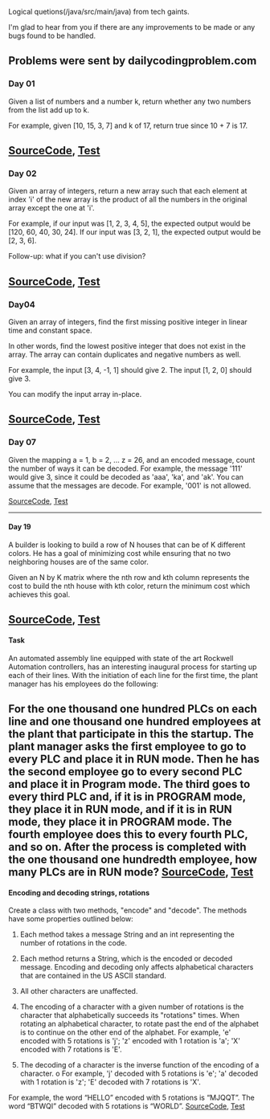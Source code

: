 Logical quetions(/java/src/main/java) from tech gaints.

I'm glad to hear from you if there are any improvements to be made or any bugs found to be handled.

Problems were sent by dailycodingproblem.com
---

### Day 01
Given a list of numbers and a number k, return whether any two numbers from the list add up to k.

For example, given [10, 15, 3, 7] and k of 17, return true since 10 + 7 is 17.

[SourceCode](java/src/main/java/DayOne.java),
[Test](java/src/main/test/DayOneTest.java)
---

### Day 02
Given an array of integers, return a new array such that each element at index 'i' of the new array is the product of all the numbers in the original array except the one at 'i'.

For example, if our input was [1, 2, 3, 4, 5], the expected output would be [120, 60, 40, 30, 24]. If our input was [3, 2, 1], the expected output would be [2, 3, 6].

Follow-up: what if you can't use division?

[SourceCode](java/src/main/java/DayTwo.java),
[Test](java/src/main/test/DayTwoTest.java)
---

### Day04
Given an array of integers, find the first missing positive integer in linear time and constant space.

In other words, find the lowest positive integer that does not exist in the array. The array can contain duplicates and negative numbers as well.

For example, the input [3, 4, -1, 1] should give 2. The input [1, 2, 0] should give 3.

You can modify the input array in-place.

[SourceCode](java/src/main/java/DayFour.java),
[Test](java/src/main/test/DayFourTest.java)
---

### Day 07

Given the mapping a = 1, b = 2, ... z = 26, and an encoded message, count the number of ways it can be decoded.
For example, the message '111' would give 3, since it could be decoded as 'aaa', 'ka', and 'ak'.
You can assume that the messages are decode. For example, '001' is not allowed.

[SourceCode](java/src/main/java/DaySeven.java),
[Test](java/src/main/test/DaySevenTest.java)


---

#### Day 19

A builder is looking to build a row of N houses that can be of K different colors. He has a goal of minimizing cost while ensuring that no two neighboring houses are of the same color.

Given an N by K matrix where the nth row and kth column represents the cost to build the nth house with kth color, return the minimum cost which achieves this goal.

[SourceCode](java/src/main/java/DayNinteen.java),
[Test](java/src/main/test/DayNinteenTest.java)
---

#### Task

An automated assembly line equipped with state of the art Rockwell Automation controllers, has an interesting inaugural process for starting
up each of their lines. With the initiation of each line for the first time, the plant manager has his employees do the following:

For the one thousand one hundred PLCs on each line and one thousand one hundred employees at the plant that participate in this the startup. The plant manager asks the first employee to go to every PLC and place it in RUN mode. Then he has the second employee go to every second PLC and place it in Program mode. The third goes to every third PLC and, if it is in PROGRAM mode, they place it in RUN mode, and if it is in RUN mode, they place it in PROGRAM mode. The fourth employee does this to every fourth PLC, and so on. After the process is completed with the one
thousand one hundredth employee, how many PLCs are in RUN mode?
[SourceCode](java/src/main/java/LineStartupAlgorithm.java),
[Test](java/src/main/test/LineStartupAlgortihmTest.java)
---

#### Encoding and decoding strings, rotations

Create a class with two methods, "encode" and "decode". The methods have some properties
outlined below:
 1. Each method takes a message String and an int representing the number of rotations in the code.
 2. Each method returns a String, which is the encoded or decoded message. Encoding and decoding only affects alphabetical characters that  are contained in the US ASCII standard.
 3. All other characters are unaffected.
 4. The encoding of a character with a given number of rotations is the character that alphabetically succeeds its "rotations" times. When rotating an alphabetical character, to rotate past the end of the alphabet is to continue on the other end of the alphabet.
 For example, 'e' encoded with 5 rotations is 'j'; 'z' encoded with 1 rotation is
'a'; 'X' encoded with 7 rotations is 'E'.

 5. The decoding of a character is the inverse function of the encoding of a character.
o For example, 'j' decoded with 5 rotations is 'e'; 'a' decoded with 1 rotation is 'z'; 'E'
decoded with 7 rotations is 'X'.

For example, the word “HELLO” encoded with 5 rotations is “MJQQT”. The word “BTWQI”
decoded with 5 rotations is “WORLD”.
[SourceCode](java/src/main/java/CryptographyEncodingAndDecoding.java),
[Test](java/src/main/test/CryptographyTaskTest.java)









